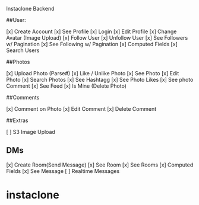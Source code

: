 Instaclone Backend

##User:

[x] Create Account
[x] See Profile
[x] Login
[x] Edit Profile
[x] Change Avatar (Image Upload)
[x] Follow User
[x] Unfollow User
[x] See Followers w/ Pagination
[x] See Following w/ Pagination
[x] Computed Fields
[x] Search Users

##Photos

[x] Upload Photo (Parse#)
[x] Like / Unlike Photo
[x] See Photo
[x] Edit Photo
[x] Search Photos
[x] See Hashtagg
[x] See Photo Likes
[x] See photo Comment
[x] See Feed
[x] Is Mine (Delete Photo)

##Comments

[x] Comment on Photo
[x] Edit Comment
[x] Delete Comment

##Extras

[ ] S3 Image Upload

## DMs

[x] Create Room(Send Message)
[x] See Room
[x] See Rooms
[x] Computed Fields
[x] See Message
[ ] Realtime Messages
# instaclone
